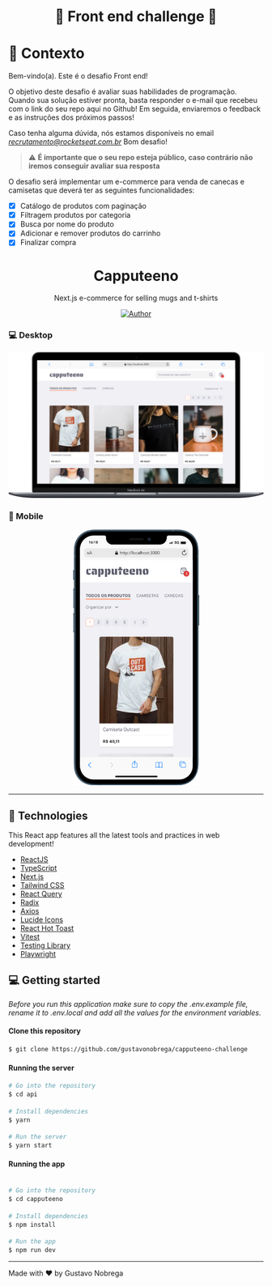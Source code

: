  <h1 align="center">🚀 Front end challenge 🚀</p>


# 🧠 Contexto

Bem-vindo(a). Este é o desafio Front end!

O objetivo deste desafio é avaliar suas habilidades de programação.
Quando sua solução estiver pronta, basta responder o e-mail que recebeu com o link do seu repo aqui no Github!
Em seguida, enviaremos o feedback e as instruções dos próximos passos!

Caso tenha alguma dúvida, nós estamos disponíveis no email *recrutamento@rocketseat.com.br*
Bom desafio!

> ⚠️ **É importante que o seu repo esteja público, caso contrário não iremos conseguir avaliar sua resposta**

O desafio será implementar um e-commerce para venda de canecas e camisetas que deverá ter as seguintes funcionalidades:
- [x] Catálogo de produtos com paginação
- [x] Filtragem produtos por categoria
- [x] Busca por nome do produto
- [x] Adicionar e remover produtos do carrinho
- [x] Finalizar compra

#

<h1 align="center">
    Capputeeno
</h1>

<p align="center">Next.js e-commerce for selling mugs and t-shirts</p>

<p align="center">
    <a href="https://github.com/gustavonobrega">
    <img src="https://img.shields.io/badge/author-gustavonobrega-orange" alt="Author">
  </a>
</p>

### 💻 Desktop
<p align="center">
  <img src="public/desktop.png">
</p>

### 📱 Mobile
<p align="center">
  <img src="public/mobile.png" width="250">
</p>

<hr />

## 🚀 Technologies

This React app features all the latest tools and practices in web development!

- [ReactJS](https://reactjs.org/)
- [TypeScript](https://www.typescriptlang.org/)
- [Next.js](https://nextjs.org/)
- [Tailwind CSS](https://www.tailwindcss.com)
- [React Query](https://tanstack.com/query/latest/)
- [Radix](https://radix-ui.com/)
- [Axios](https://axios-http.com/)
- [Lucide Icons](https://lucide.dev/icons/)
- [React Hot Toast](https://react-hot-toast.com/)
- [Vitest](https://vitest.dev/)
- [Testing Library](https://testing-library.com/)
- [Playwright](https://playwright.dev/)


## 💻  Getting started

_Before you run this application make sure to copy the .env.example file, rename it to .env.local and add all the values for the environment variables._


#### Clone this repository
```bash
$ git clone https://github.com/gustavonobrega/capputeeno-challenge
```

#### Running the server
```bash
# Go into the repository
$ cd api

# Install dependencies
$ yarn

# Run the server
$ yarn start
```
#### Running the app

```bash

# Go into the repository
$ cd capputeeno

# Install dependencies
$ npm install

# Run the app
$ npm run dev
```
---

Made with ♥ by Gustavo Nobrega

